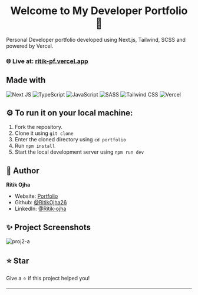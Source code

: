 <h1 align="center">Welcome to My Developer Portfolio 👋</h1>

Personal Developer portfolio developed using Next.js, Tailwind, SCSS and powered by Vercel.

### 🌐  Live at: [ritik-pf.vercel.app](https://ritik-pf.vercel.app/)

## Made with
![Next JS](https://img.shields.io/badge/Next-black?style=for-the-badge&logo=next.js&logoColor=white)
![TypeScript](https://img.shields.io/badge/typescript-%23007ACC.svg?style=for-the-badge&logo=typescript&logoColor=white) 
![JavaScript](https://img.shields.io/badge/javascript-%23323330.svg?style=for-the-badge&logo=javascript&logoColor=%23F7DF1E)
![SASS](https://img.shields.io/badge/SASS-hotpink.svg?style=for-the-badge&logo=SASS&logoColor=white)
![Tailwind CSS](https://img.shields.io/badge/Tailwind%20CSS-%231a202c.svg?style=for-the-badge&logo=tailwind-css&logoColor=%2361dafb)
![Vercel](https://img.shields.io/badge/vercel-%23000000.svg?style=for-the-badge&logo=vercel&logoColor=white)

## ⚙️ To run it on your local machine:
1. Fork the repository.
2. Clone it using `git clone`
3. Enter the cloned directory using `cd portfolio`
4. Run `npm install`
5. Start the local development server using `npm run dev`

## 👤 Author

**Ritik Ojha**

* Website: [Portfolio](https://ritik-pf.vercel.app/)
* Github: [@RitikOjha26](https://github.com/RitikOjha26)
* LinkedIn: [@Ritik-ojha](https://www.linkedin.com/in/ritik-ojha/)


## ✨ Project Screenshots
![proj2-a](https://github.com/RitikOjha26/Ritik.portfolio/assets/144144477/bdaf665a-8be7-4d99-8e1e-600e44a7c564)
## ⭐️ Star

Give a ⭐️ if this project helped you!

***
